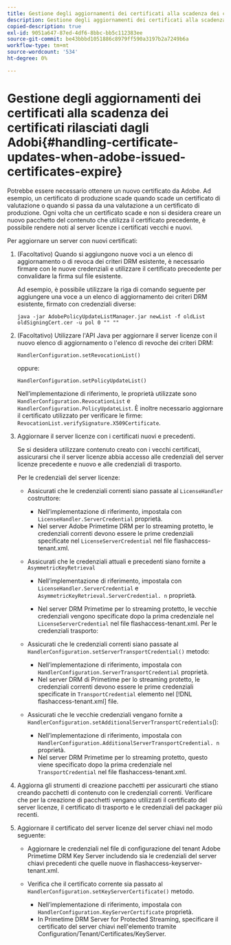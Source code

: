 ```yaml
---
title: Gestione degli aggiornamenti dei certificati alla scadenza dei certificati rilasciati dagli Adobi
description: Gestione degli aggiornamenti dei certificati alla scadenza dei certificati rilasciati dagli Adobi
copied-description: true
exl-id: 9051a647-87ed-4df6-8bbc-bb5c112383ee
source-git-commit: be43bbbd1051886c8979ff590a3197b2a7249b6a
workflow-type: tm+mt
source-wordcount: '534'
ht-degree: 0%

---
```


# Gestione degli aggiornamenti dei certificati alla scadenza dei certificati rilasciati dagli Adobi{#handling-certificate-updates-when-adobe-issued-certificates-expire}

Potrebbe essere necessario ottenere un nuovo certificato da Adobe. Ad esempio, un certificato di produzione scade quando scade un certificato di valutazione o quando si passa da una valutazione a un certificato di produzione. Ogni volta che un certificato scade e non si desidera creare un nuovo pacchetto del contenuto che utilizza il certificato precedente, è possibile rendere noti al server licenze i certificati vecchi e nuovi.

Per aggiornare un server con nuovi certificati:

1. (Facoltativo) Quando si aggiungono nuove voci a un elenco di aggiornamento o di revoca dei criteri DRM esistente, è necessario firmare con le nuove credenziali e utilizzare il certificato precedente per convalidare la firma sul file esistente.

   Ad esempio, è possibile utilizzare la riga di comando seguente per aggiungere una voce a un elenco di aggiornamento dei criteri DRM esistente, firmato con credenziali diverse:

   ```
   java -jar AdobePolicyUpdateListManager.jar newList -f oldList oldSigningCert.cer -u pol 0 "" ""
   ```

1. (Facoltativo) Utilizzare l&#39;API Java per aggiornare il server licenze con il nuovo elenco di aggiornamento o l&#39;elenco di revoche dei criteri DRM:

   ```
   HandlerConfiguration.setRevocationList() 
   ```

   oppure:

   ```
   HandlerConfiguration.setPolicyUpdateList()
   ```

   Nell’implementazione di riferimento, le proprietà utilizzate sono `HandlerConfiguration.RevocationList` e `HandlerConfiguration.PolicyUpdateList`. È inoltre necessario aggiornare il certificato utilizzato per verificare le firme: `RevocationList.verifySignature.X509Certificate`.

1. Aggiornare il server licenze con i certificati nuovi e precedenti.

   Se si desidera utilizzare contenuto creato con i vecchi certificati, assicurarsi che il server licenze abbia accesso alle credenziali del server licenze precedente e nuovo e alle credenziali di trasporto.

   Per le credenziali del server licenze:

   * Assicurati che le credenziali correnti siano passate al `LicenseHandler` costruttore:

      * Nell’implementazione di riferimento, impostala con `LicenseHandler.ServerCredential` proprietà.
      * Nel server Adobe Primetime DRM per lo streaming protetto, le credenziali correnti devono essere le prime credenziali specificate nel `LicenseServerCredential` nel file flashaccess-tenant.xml.
   * Assicurati che le credenziali attuali e precedenti siano fornite a `AsymmetricKeyRetrieval`

      * Nell’implementazione di riferimento, impostala con `LicenseHandler.ServerCredential` e `AsymmetricKeyRetrieval.ServerCredential. n` proprietà.

      * Nel server DRM Primetime per lo streaming protetto, le vecchie credenziali vengono specificate dopo la prima credenziale nel `LicenseServerCredential` nel file flashaccess-tenant.xml.
   Per le credenziali trasporto:

   * Assicurati che le credenziali correnti siano passate al `HandlerConfiguration.setServerTransportCredential()` metodo:

      * Nell’implementazione di riferimento, impostala con `HandlerConfiguration.ServerTransportCredential` proprietà.
      * Nel server DRM di Primetime per lo streaming protetto, le credenziali correnti devono essere le prime credenziali specificate in `TransportCredential` elemento nel [!DNL flashaccess-tenant.xml] file.
   * Assicurati che le vecchie credenziali vengano fornite a `HandlerConfiguration.setAdditionalServerTransportCredentials`():

      * Nell’implementazione di riferimento, impostala con `HandlerConfiguration.AdditionalServerTransportCredential. n` proprietà.
      * Nel server DRM Primetime per lo streaming protetto, questo viene specificato dopo la prima credenziale nel `TransportCredential` nel file flashaccess-tenant.xml.




1. Aggiorna gli strumenti di creazione pacchetti per assicurarti che stiano creando pacchetti di contenuto con le credenziali correnti. Verificare che per la creazione di pacchetti vengano utilizzati il certificato del server licenze, il certificato di trasporto e le credenziali del packager più recenti.
1. Aggiornare il certificato del server licenze del server chiavi nel modo seguente:

   * Aggiornare le credenziali nel file di configurazione del tenant Adobe Primetime DRM Key Server includendo sia le credenziali del server chiavi precedenti che quelle nuove in flashaccess-keyserver-tenant.xml.
   * Verifica che il certificato corrente sia passato al `HandlerConfiguration.setKeyServerCertificate()` metodo.

      * Nell’implementazione di riferimento, impostala con `HandlerConfiguration.KeyServerCertificate` proprietà.
      * In Primetime DRM Server for Protected Streaming, specificare il certificato del server chiavi nell&#39;elemento tramite Configuration/Tenant/Certificates/KeyServer.

